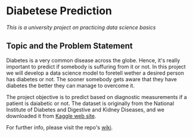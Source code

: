 # Diabetese Prediction
*This is a university project on practicing data science basics*


## Topic and the Problem Statement
Diabetes is a very common disease across the globe. Hence, it's really important to predict if somebody is suffuring from it or not. In this project we will develop a data science model to foretell wether a desired person has diabetes or not. The sooner somebody gets aware that they have diabetes the better they can manage to overcome it. 

The project objective is to predict based on diagnostic measurements if a patient is daiabetic or not. The dataset is originally from the National Institute of Diabetes and Digestive and Kidney Diseases, and we downloaded it from [Kaggle web site](https://www.kaggle.com).

For further info, please visit the repo's [wiki](https://github.com/hikmatullah-mohammadi/ds-diabetes-prediction/wiki).
